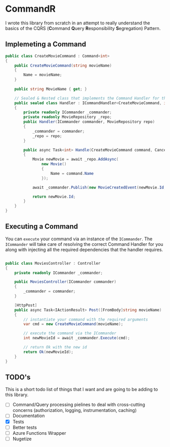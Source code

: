 # CommandR

I wrote this library from scratch in an attempt to really understand the basics of the CQRS (**C**ommand **Q**uery **R**esponsibility **S**egregation) Pattern.

## Implemeting a Command

```csharp
public class CreateMovieCommand : Command<int>
{
	public CreateMovieCommand(string movieName)
	{
		Name = movieName;
	}
	
	public string MovieName { get; }

	// Sealed & Nested class that implements the Command Handler for the CreateMovieCommand and returns the new movie ID (as an int)
	public sealed class Handler : ICommandHandler<CreateMovieCommand, int>
	{
		private readonly ICommander _commander;
		private readonly MovieRepository _repo;
		public Handler(ICommander commander, MovieRepository repo)
		{
			_commander = commander;
			_repo = repo;
		}

		public async Task<int> Handle(CreateMovieCommand command, CancellationToken cancellationToken)
		{
			Movie newMovie = await _repo.AddAsync(
				new Movie()
				{
					Name = command.Name
				});

			await _commander.Publish(new MovieCreatedEvent(newMovie.Id, newMovie.Name), cancellationToken);

			return newMovie.Id;
		}
	}
}
```

## Executing a Command

You can `execute` your command via an instance of the `ICommander`. The `ICommander` will take care of resolving the correct Command Handler for you along with injecting all the required dependencies that the handler requires.

```csharp

public class MoviesController : Controller
{
	private readonly ICommander _commander;

	public MoviesController(ICommander commander)
	{
		_commander = commander;
	}

	[HttpPost]
	public async Task<IActionResult> Post([FromBody]string movieName)
	{
		// instantiate your command with the required arguments
		var cmd = new CreateMovieCommand(movieName);

		// execute the command via the ICommander
		int newMovieId = await _commander.Execute(cmd);

		// return Ok with the new id
		return Ok(newMovieId);
	}
}
```

## TODO's

This is a short todo list of things that I want and are going to be adding to this library.

- [ ] Command/Query processing pielines to deal with cross-cutting concerns (authorization, logging, instrumentation, caching)
- [ ] Documentation
- [x] Tests
- [ ] Better tests
- [ ] Azure Functions Wrapper
- [ ] Nugetize